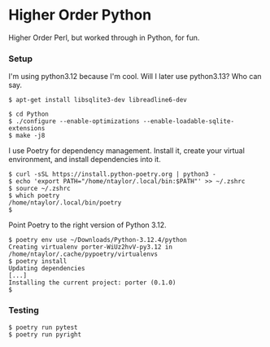 # Higher Order Python

Higher Order Perl, but worked through in Python, for fun.  

### Setup

I'm using python3.12 because I'm cool.  Will I later use python3.13?  Who can say.

```
$ apt-get install libsqlite3-dev libreadline6-dev
```

```
$ cd Python
$ ./configure --enable-optimizations --enable-loadable-sqlite-extensions
$ make -j8
```

I use Poetry for dependency management. Install it, create your virtual
environment, and install dependencies into it.

```
$ curl -sSL https://install.python-poetry.org | python3 -
$ echo 'export PATH="/home/ntaylor/.local/bin:$PATH"' >> ~/.zshrc
$ source ~/.zshrc
$ which poetry         
/home/ntaylor/.local/bin/poetry
$ 
```

Point Poetry to the right version of Python 3.12.

```
$ poetry env use ~/Downloads/Python-3.12.4/python
Creating virtualenv porter-WiUz2hvV-py3.12 in /home/ntaylor/.cache/pypoetry/virtualenvs
$ poetry install
Updating dependencies
[...]
Installing the current project: porter (0.1.0)
$
```

### Testing

```commandline
$ poetry run pytest
$ poetry run pyright
```
